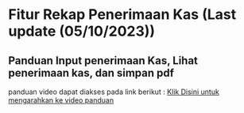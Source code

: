 # Fitur Rekap Penerimaan Kas (Last update (05/10/2023))
## Panduan Input penerimaan Kas, Lihat penerimaan kas, dan simpan pdf
panduan video dapat diakses pada link berikut :
[Klik Disini untuk mengarahkan ke video panduan](https://drive.google.com/drive/folders/1wFKvbqPTbpCP3rifUoLa5FSGKHif62Yq?hl=id)
